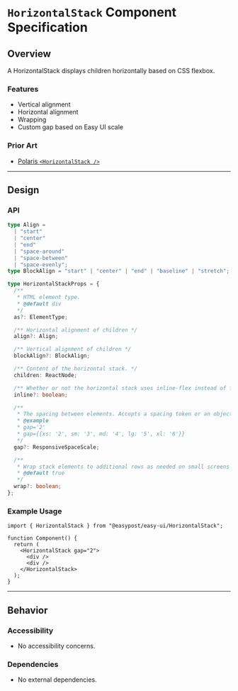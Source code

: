 # `HorizontalStack` Component Specification

## Overview

A HorizontalStack displays children horizontally based on CSS flexbox.

### Features

- Vertical alignment
- Horizontal alignment
- Wrapping
- Custom gap based on Easy UI scale

### Prior Art

- [Polaris `<HorizontalStack />`](https://polaris.shopify.com/components/layout-and-structure/horizontal-stack)

---

## Design

### API

```ts
type Align =
  | "start"
  | "center"
  | "end"
  | "space-around"
  | "space-between"
  | "space-evenly";
type BlockAlign = "start" | "center" | "end" | "baseline" | "stretch";

type HorizontalStackProps = {
  /**
   * HTML element type.
   * @default div
   */
  as?: ElementType;

  /** Horizontal alignment of children */
  align?: Align;

  /** Vertical alignment of children */
  blockAlign?: BlockAlign;

  /** Content of the horizontal stack. */
  children: ReactNode;

  /** Whether or not the horizontal stack uses inline-flex instead of flex. */
  inline?: boolean;

  /**
   * The spacing between elements. Accepts a spacing token or an object of spacing tokens for different screen sizes.
   * @example
   * gap='2'
   * gap={{xs: '2', sm: '3', md: '4', lg: '5', xl: '6'}}
   */
  gap?: ResponsiveSpaceScale;

  /**
   * Wrap stack elements to additional rows as needed on small screens
   * @default true
   */
  wrap?: boolean;
};
```

### Example Usage

```tsx
import { HorizontalStack } from "@easypost/easy-ui/HorizontalStack";

function Component() {
  return (
    <HorizontalStack gap="2">
      <div />
      <div />
    </HorizontalStack>
  );
}
```

---

## Behavior

### Accessibility

- No accessibility concerns.

### Dependencies

- No external dependencies.

